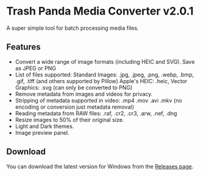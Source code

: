 # Trash Panda Media Converter v2.0.1

A super simple tool for batch processing media files.

## Features
- Convert a wide range of image formats (including HEIC and SVG). Save as JPEG or PNG
- List of files supported: Standard Images: .jpg, .jpeg, .png, .webp, .bmp, .gif, .tiff (and others supported by Pillow)
  Apple's HEIC: .heic, Vector Graphics: .svg (can only be converted to PNG)
- Remove metadata from images and videos for privacy.
- Stripping of metadata supported in video: .mp4 .mov .avi .mkv (no encoding or conversion just metadata removal)
- Reading metadata from RAW files: .raf, .cr2, .cr3, .arw, .nef, .dng
- Resize images to 50% of their original size.
- Light and Dark themes.
- Image preview panel.

## Download
You can download the latest version for Windows from the [Releases page](https://github.com/fl6ki/TrashPanda/releases/tag/v2.0.0).
